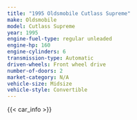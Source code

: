 ```yaml
---
title: "1995 Oldsmobile Cutlass Supreme"
make: Oldsmobile
model: Cutlass Supreme
year: 1995
engine-fuel-type: regular unleaded
engine-hp: 160
engine-cylinders: 6
transmission-type: Automatic
driven-wheels: Front wheel drive
number-of-doors: 2
market-category: N/A
vehicle-size: Midsize
vehicle-style: Convertible
---
```


{{< car_info >}}
